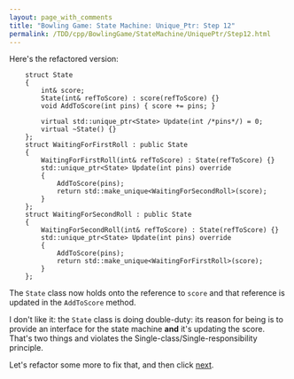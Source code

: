 ```yaml
---
layout: page_with_comments
title: "Bowling Game: State Machine: Unique_Ptr: Step 12"
permalink: /TDD/cpp/BowlingGame/StateMachine/UniquePtr/Step12.html
---
```


Here's the refactored version:
```
    struct State
    {
        int& score;
        State(int& refToScore) : score(refToScore) {}
        void AddToScore(int pins) { score += pins; }

        virtual std::unique_ptr<State> Update(int /*pins*/) = 0;
        virtual ~State() {}
    };
    struct WaitingForFirstRoll : public State
    {
        WaitingForFirstRoll(int& refToScore) : State(refToScore) {}
        std::unique_ptr<State> Update(int pins) override
        {
            AddToScore(pins);
            return std::make_unique<WaitingForSecondRoll>(score);
        }
    };
    struct WaitingForSecondRoll : public State
    {
        WaitingForSecondRoll(int& refToScore) : State(refToScore) {}
        std::unique_ptr<State> Update(int pins) override
        {
            AddToScore(pins);
            return std::make_unique<WaitingForFirstRoll>(score);
        }
    };    
```

The ```State``` class now holds onto the reference to ```score``` and that reference is updated in the ```AddToScore``` method.

I don't like it:  the ```State``` class is doing double-duty:  its reason for being is to provide an interface for the state machine **and** it's updating the score.
That's two things and violates the Single-class/Single-responsibility principle.

Let's refactor some more to fix that, and then click [next](Step13.html).
